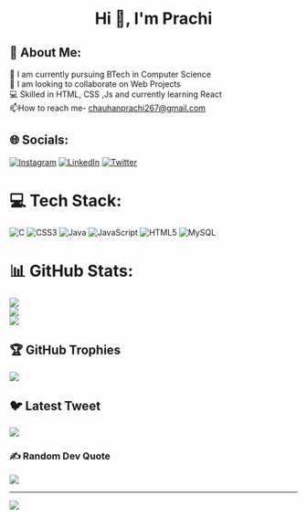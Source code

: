<h1 align = "center">Hi 👋, I'm Prachi </h1>


## 💫 About Me:
🔭 I am currently pursuing BTech in Computer Science<br>👯 I am looking to collaborate on Web Projects<br>💻 Skilled in HTML, CSS ,Js and currently learning React <br>📫How to reach me- chauhanprachi267@gmail.com


## 🌐 Socials:
[![Instagram](https://img.shields.io/badge/Instagram-%23E4405F.svg?logo=Instagram&logoColor=white)](https://instagram.com/chauhan_prachi23) [![LinkedIn](https://img.shields.io/badge/LinkedIn-%230077B5.svg?logo=linkedin&logoColor=white)](https://linkedin.com/in/https://www.linkedin.com/in/prachi-chauhan-13bb44265/) [![Twitter](https://img.shields.io/badge/Twitter-%231DA1F2.svg?logo=Twitter&logoColor=white)](https://twitter.com/@PrachiChau49325) 

# 💻 Tech Stack:
![C](https://img.shields.io/badge/c-%2300599C.svg?style=for-the-badge&logo=c&logoColor=white) ![CSS3](https://img.shields.io/badge/css3-%231572B6.svg?style=for-the-badge&logo=css3&logoColor=white) ![Java](https://img.shields.io/badge/java-%23ED8B00.svg?style=for-the-badge&logo=java&logoColor=white) ![JavaScript](https://img.shields.io/badge/javascript-%23323330.svg?style=for-the-badge&logo=javascript&logoColor=%23F7DF1E) ![HTML5](https://img.shields.io/badge/html5-%23E34F26.svg?style=for-the-badge&logo=html5&logoColor=white) ![MySQL](https://img.shields.io/badge/mysql-%2300f.svg?style=for-the-badge&logo=mysql&logoColor=white)
# 📊 GitHub Stats:
![](https://github-readme-stats.vercel.app/api?username=PrachiChauhan23&theme=dark&hide_border=false&include_all_commits=false&count_private=false)<br/>
![](https://github-readme-streak-stats.herokuapp.com/?user=PrachiChauhan23&theme=dark&hide_border=false)<br/>
![](https://github-readme-stats.vercel.app/api/top-langs/?username=PrachiChauhan23&theme=dark&hide_border=false&include_all_commits=false&count_private=false&layout=compact)

## 🏆 GitHub Trophies
![](https://github-profile-trophy.vercel.app/?username=PrachiChauhan23&theme=radical&no-frame=false&no-bg=true&margin-w=4)

## 🐦 Latest Tweet
[![](https://gtce.itsvg.in/api?username=@PrachiChau49325)](https://github.com/VishwaGauravIn/github-twitter-card-embed)

### ✍️ Random Dev Quote
![](https://quotes-github-readme.vercel.app/api?type=horizontal&theme=radical)

---
[![](https://visitcount.itsvg.in/api?id=PrachiChauhan23&icon=0&color=0)](https://visitcount.itsvg.in)

<!-- Proudly created with GPRM ( https://gprm.itsvg.in ) -->
